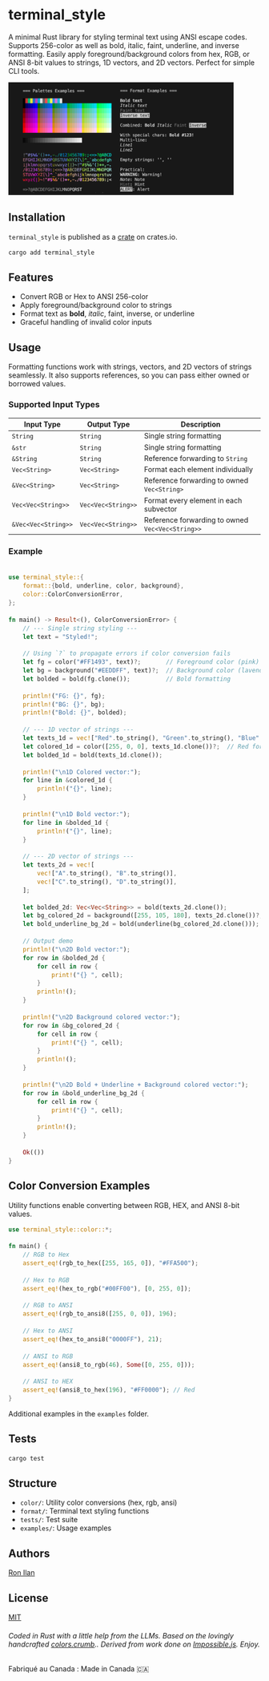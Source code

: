 # terminal_style

A minimal Rust library for styling terminal text using ANSI escape codes. Supports 256-color as well as bold, italic, faint, underline, and inverse formatting. Easily apply foreground/background colors from hex, RGB, or ANSI 8-bit values to strings, 1D vectors, and 2D vectors. Perfect for simple CLI tools.

<img src="./media/social.png" width="450"> 

## Installation

`terminal_style` is published as a [crate](https://crates.io/crates/terminal_style) on crates.io.

```bash
cargo add terminal_style
```

## Features

- Convert RGB or Hex to ANSI 256-color
- Apply foreground/background color to strings
- Format text as **bold**, *italic*, faint, inverse, or underline
- Graceful handling of invalid color inputs

## Usage

Formatting functions work with strings, vectors, and 2D vectors of strings seamlessly. It also supports references, so you can pass either owned or borrowed values.

### Supported Input Types

| Input Type           | Output Type       | Description                                |
|----------------------|-----------------|--------------------------------------------|
| `String`             | `String`        | Single string formatting                   |
| `&str`               | `String`        | Single string formatting                   |
| `&String`            | `String`        | Reference forwarding to `String`          |
| `Vec<String>`        | `Vec<String>`   | Format each element individually           |
| `&Vec<String>`       | `Vec<String>`   | Reference forwarding to owned `Vec<String>`|
| `Vec<Vec<String>>`   | `Vec<Vec<String>>` | Format every element in each subvector  |
| `&Vec<Vec<String>>`  | `Vec<Vec<String>>` | Reference forwarding to owned `Vec<Vec<String>>` |


### Example 

```rust

use terminal_style::{
    format::{bold, underline, color, background},
    color::ColorConversionError,
};

fn main() -> Result<(), ColorConversionError> {
    // --- Single string styling ---
    let text = "Styled!";

    // Using `?` to propagate errors if color conversion fails
    let fg = color("#FF1493", text)?;       // Foreground color (pink)
    let bg = background("#EEDDFF", text)?;  // Background color (lavender)
    let bolded = bold(fg.clone());          // Bold formatting

    println!("FG: {}", fg);
    println!("BG: {}", bg);
    println!("Bold: {}", bolded);

    // --- 1D vector of strings ---
    let texts_1d = vec!["Red".to_string(), "Green".to_string(), "Blue".to_string()];
    let colored_1d = color([255, 0, 0], texts_1d.clone())?;  // Red foreground
    let bolded_1d = bold(texts_1d.clone());

    println!("\n1D Colored vector:");
    for line in &colored_1d {
        println!("{}", line);
    }

    println!("\n1D Bold vector:");
    for line in &bolded_1d {
        println!("{}", line);
    }

    // --- 2D vector of strings ---
    let texts_2d = vec![
        vec!["A".to_string(), "B".to_string()],
        vec!["C".to_string(), "D".to_string()],
    ];

    let bolded_2d: Vec<Vec<String>> = bold(texts_2d.clone());
    let bg_colored_2d = background([255, 105, 180], texts_2d.clone())?; // Pink background
    let bold_underline_bg_2d = bold(underline(bg_colored_2d.clone()));

    // Output demo
    println!("\n2D Bold vector:");
    for row in &bolded_2d {
        for cell in row {
            print!("{} ", cell);
        }
        println!();
    }

    println!("\n2D Background colored vector:");
    for row in &bg_colored_2d {
        for cell in row {
            print!("{} ", cell);
        }
        println!();
    }

    println!("\n2D Bold + Underline + Background colored vector:");
    for row in &bold_underline_bg_2d {
        for cell in row {
            print!("{} ", cell);
        }
        println!();
    }

    Ok(())
}

```

## Color Conversion Examples

Utility functions enable converting between RGB, HEX, and ANSI 8-bit values.

```rust
use terminal_style::color::*;

fn main() {
    // RGB to Hex
    assert_eq!(rgb_to_hex([255, 165, 0]), "#FFA500");

    // Hex to RGB
    assert_eq!(hex_to_rgb("#00FF00"), [0, 255, 0]);

    // RGB to ANSI
    assert_eq!(rgb_to_ansi8([255, 0, 0]), 196);

    // Hex to ANSI
    assert_eq!(hex_to_ansi8("0000FF"), 21);

    // ANSI to RGB
    assert_eq!(ansi8_to_rgb(46), Some([0, 255, 0]));

    // ANSI to HEX
    assert_eq!(ansi8_to_hex(196), "#FF0000"); // Red
}
```

Additional examples in the `examples` folder.

## Tests

```bash
cargo test
```

## Structure

- `color/`: Utility color conversions (hex, rgb, ansi)
- `format/`: Terminal text styling functions
- `tests/`: Test suite
- `examples/`: Usage examples

## Authors

[Ron Ilan](https://www.ronilan.com)

## License
[MIT](https://en.wikipedia.org/wiki/MIT_License)

###### Coded in Rust with a little help from the LLMs. Based on the lovingly handcrafted [colors.crumb](https://github.com/ronilan/colors.crumb).. Derived from work done on [Impossible.js](https://github.com/ronilan/that-is-impossible). Enjoy.

Fabriqué au Canada : Made in Canada 🇨🇦
